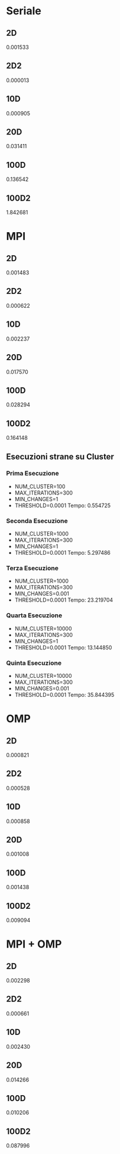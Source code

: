 # Seriale
## 2D
0.001533
## 2D2
0.000013
## 10D
0.000905 
## 20D
0.031411
## 100D
0.136542
## 100D2
1.842681

# MPI
## 2D
0.001483
## 2D2
0.000622
## 10D
0.002237
## 20D
0.017570
## 100D
0.028294
## 100D2
0.164148 

## Esecuzioni strane su Cluster
### Prima Esecuzione
- NUM_CLUSTER=100
- MAX_ITERATIONS=300
- MIN_CHANGES=1
- THRESHOLD=0.0001
Tempo: 0.554725

### Seconda Esecuzione
- NUM_CLUSTER=1000
- MAX_ITERATIONS=300
- MIN_CHANGES=1
- THRESHOLD=0.0001
Tempo: 5.297486

### Terza Esecuzione
- NUM_CLUSTER=1000
- MAX_ITERATIONS=300
- MIN_CHANGES=0.001
- THRESHOLD=0.0001
Tempo: 23.219704

### Quarta Esecuzione
- NUM_CLUSTER=10000
- MAX_ITERATIONS=300
- MIN_CHANGES=1
- THRESHOLD=0.0001
Tempo: 13.144850

### Quinta Esecuzione
- NUM_CLUSTER=10000
- MAX_ITERATIONS=300
- MIN_CHANGES=0.001
- THRESHOLD=0.0001
Tempo: 35.844395

# OMP
## 2D
0.000821
## 2D2
0.000528
## 10D
0.000858 
## 20D
0.001008
## 100D
0.001438
## 100D2
0.009094

# MPI + OMP
## 2D
0.002298
## 2D2
0.000661
## 10D
0.002430
## 20D
0.014266
## 100D
0.010206
## 100D2
0.087996 